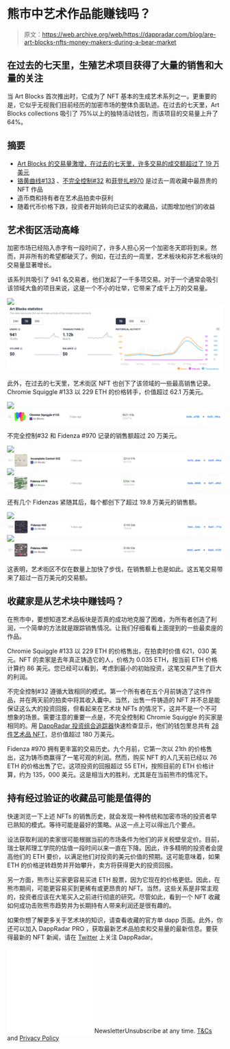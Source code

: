# 熊市中艺术作品能赚钱吗？

> 原文：<https://web.archive.org/web/https://dappradar.com/blog/are-art-blocks-nfts-money-makers-during-a-bear-market>

## 在过去的七天里，生殖艺术项目获得了大量的销售和大量的关注

当 Art Blocks 首次推出时，它成为了 NFT 基本的生成艺术系列之一。更重要的是，它似乎无视我们目前经历的加密市场的整体负面轨迹。在过去的七天里，Art Blocks collections 吸引了 75%以上的独特活动钱包，而该项目的交易量上升了 64%。

## 摘要

*   [Art Blocks 的交易量激增，在过去的七天里，许多交易的成交额超过了 19 万美元](https://web.archive.org/web/20221006045445/https://dappradar.com/blog/are-art-blocks-nfts-money-makers-during-a-bear-market/#activity)
*   [铬黄曲线#133](https://web.archive.org/web/20221006045445/https://dappradar.com/hub/assets/eth/0x059edd72cd353df5106d2b9cc5ab83a52287ac3a/133) 、[不完全控制#32](https://web.archive.org/web/20221006045445/https://dappradar.com/hub/assets/eth/0xa7d8d9ef8d8ce8992df33d8b8cf4aebabd5bd270/228000032) 和[菲登扎#970](https://web.archive.org/web/20221006045445/https://dappradar.com/hub/assets/eth/0xa7d8d9ef8d8ce8992df33d8b8cf4aebabd5bd270/78000970) 是过去一周收藏中最昂贵的 NFT 作品
*   造币商和持有者在艺术品拍卖中获利
*   随着代币价格下跌，投资者开始转向已证实的收藏品，试图增加他们的收益

## 艺术街区活动高峰

加密市场已经陷入赤字有一段时间了，许多人担心另一个加密冬天即将到来。然而，并非所有的希望都破灭了。例如，在过去的一周里，艺术板块和非艺术板块的交易量显著增长。

该系列共吸引了 941 名交易者，他们发起了一千多项交易。对于一个通常会吸引该领域大鱼的项目来说，这是一个不小的壮举，它带来了成千上万的交易量。

![](img/993367542e60a48ae31d962c4e0a159b.png)![](img/7eab0f50deb383be91642ab8829ce838.png)

此外，在过去的七天里，艺术街区 NFT 也创下了该领域的一些最高销售记录。Chromie Squiggle #133 以 229 ETH 的价格转手，价值超过 62.1 万美元。

![](img/934bb1eaeb0fc4582b649eeb8b138ce9.png)![](img/c96eab891a9a0f02bb32e4538a6ce3e7.png)

不完全控制#32 和 Fidenza #970 记录的销售额超过 20 万美元。

![](img/934bb1eaeb0fc4582b649eeb8b138ce9.png)![](img/4212b55d77b7708d3c12e5d6d83d2c28.png)![](img/934bb1eaeb0fc4582b649eeb8b138ce9.png)![](img/a16d37e7e219af2939b8a39d34e24de7.png)

还有几个 Fidenzas 紧随其后，每个都创下了超过 19.8 万美元的销售额。

![](img/934bb1eaeb0fc4582b649eeb8b138ce9.png)![](img/0a9931db303f13b1965b8eabc6daa259.png)![](img/1578fc93bb678f7926c5c961025aa91e.png)![](img/639116fcb8484397b79493c73ee41c7c.png)

这表明，艺术街区不仅在数量上加快了步伐，在销售额上也是如此。这五笔交易带来了超过一百万美元的交易额。

## 收藏家是从艺术块中赚钱吗？

在熊市中，要想知道艺术品板块是否真的成功地克服了困难，为所有者创造了利润，一个简单的方法就是跟踪销售情况。让我们仔细看看上面提到的一些最卖座的作品。

Chromie Squiggle #133 以 229 ETH 的价格售出，在拍卖时价值 621，030 美元。NFT 的卖家是去年真正铸造它的人，价格为 0.035 ETH，按当前 ETH 价格计算约 86 美元。您已经可以看到，考虑到最小的初始投资，这笔交易产生了巨大的利润。

不完全控制#32 遵循大致相同的模式。第一个所有者在五个月前铸造了这件作品，并在两天前的拍卖中将其收入囊中。当然，出售一件铸造的 NFT 并不总是能保证这么大的投资回报，但看起来在艺术块 NFTs 的情况下，这并不是一个不可想象的场景。需要注意的重要一点是，不完全控制和 Chromie Squiggle 的买家是相同的。用 [DappRadar 投资组合追踪器](https://web.archive.org/web/20221006045445/https://dappradar.com/hub/)快速检查显示，他们的钱包里总共有 [28 件艺术品 NFT](https://web.archive.org/web/20221006045445/https://dappradar.com/hub/wallet/eth/0xa743c8c57c425b84cb2ed18c6b9ae3ad21629cb5/nfts/1/art-blocks-curated)，总价值超过 180 万美元。

Fidenza #970 拥有更丰富的交易历史。九个月前，它第一次以 21th 的价格售出，这为铸币商赢得了一笔可观的利润。然而，购买 NFT 的人几天前已经以 76 ETH 的价格出售了它。这项投资的回报超过 55 ETH，按照目前的 ETH 价格计算，约为 135，000 美元。这是相当大的胜利，尤其是在当前熊市的情况下。

## 持有经过验证的收藏品可能是值得的

快速浏览一下上述 NFTs 的销售历史，就会发现一种传统和加密市场的投资者早已熟知的模式。等待可能是最好的策略。从这一点上可以得出几个要点。

设法获取利润的卖家很可能根据当前的市场条件为他们的非关税壁垒定价。目前，瑞士联邦理工学院的估值一段时间以来一直在下降。因此，许多精明的投资者会提高他们的 ETH 要价，以满足他们对投资的美元价值的预期。这可能意味着，如果 ETH 的价格逆转趋势并开始攀升，卖方将获得更大的投资回报。

另一方面，熊市让买家更容易买进 ETH 股票，因为它现在的价格更低。因此，在熊市期间，可能更容易买到更稀有或更昂贵的 NFT。当然，这些关系是非常主观的，投资者应该在大笔买入之前进行彻底的研究。尽管如此，看到一个 NFT 收藏如何成功击败熊市趋势并为长期持有人带来利润还是很有趣的。

如果你想了解更多关于艺术块的知识，请查看收藏的官方单 dapp 页面。此外，你还可以加入 DappRadar PRO ，获取最新艺术品拍卖和交易量的最新信息。要获得最新的 NFT 新闻，请在 [Twitter](https://web.archive.org/web/20221006045445/https://twitter.com/dappradar) 上关注 DappRadar。

![](img/6d5a4a2d609c56e1a5771717e54ba759.png) NewsletterUnsubscribe at any time. [T&Cs](https://web.archive.org/web/20221006045445/https://dappradar.com/terms) and [Privacy Policy](https://web.archive.org/web/20221006045445/https://dappradar.com/privacy-policy)